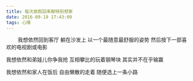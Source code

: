 ```yaml
---
title: 每次放假回来都特别想家
date: 2016-09-19 17:43:09
tags: 心情
---
```

&#160; &#160; &#160; &#160;
我想依然回到客厅
躺在沙发上
以一个最随意最舒服的姿势
然后按下一部喜欢的电视剧或电影

我想依然和弟娃儿你争我抢
互相攀比的玩着钢琴块
其实并不在乎输赢

我想依然和家人在饭后
自由懒散的走着
随便选上一条小路